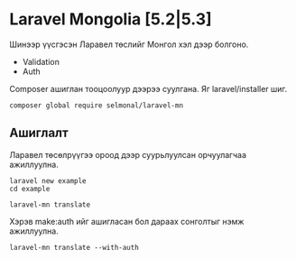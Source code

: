 # Laravel Mongolia [5.2|5.3]

Шинээр үүсгэсэн Ларавел төслийг Монгол хэл дээр болгоно. 
 - Validation
 - Auth

Composer ашиглан тооцоолуур дээрээ суулгана. Яг laravel/installer шиг.

```
composer global require selmonal/laravel-mn
```

## Ашиглалт

Ларавел төсөлрүүгээ ороод дээр суурьлуулсан орчуулагчаа ажиллуулна.

```
laravel new example
cd example

laravel-mn translate
```

Хэрэв make:auth ийг ашигласан бол дараах сонголтыг нэмж ажиллуулна.

```
laravel-mn translate --with-auth
```

